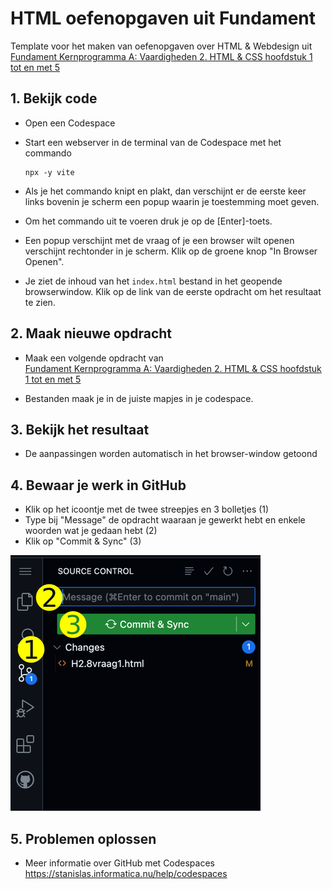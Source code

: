 # HTML oefenopgaven uit Fundament 
Template voor het maken van oefenopgaven over HTML & Webdesign uit \
[Fundament Kernprogramma A: Vaardigheden 2. HTML & CSS hoofdstuk 1 tot en met 5](https://fundament-online.nl/leeromgeving/hoofdstuk.php?id=12181)

## 1. Bekijk code

- Open een Codespace

- Start een webserver in de terminal van de Codespace met het commando 
    ```
    npx -y vite
    ```
- Als je het commando knipt en plakt, dan verschijnt er de eerste keer links bovenin je scherm een popup waarin je toestemming moet geven.
- Om het commando uit te voeren druk je op de [Enter]-toets.

- Een popup verschijnt met de vraag of je een browser wilt openen verschijnt rechtonder in je scherm. Klik op de groene knop "In Browser Openen".

- Je ziet de inhoud van het `index.html` bestand in het geopende browserwindow. Klik op de link van de eerste opdracht om het resultaat te zien.


## 2. Maak nieuwe opdracht

- Maak een volgende opdracht van \
    [Fundament Kernprogramma A: Vaardigheden 2. HTML & CSS hoofdstuk 1 tot en met 5](https://fundament-online.nl/leeromgeving/hoofdstuk.php?id=12181)

- Bestanden maak je in de juiste mapjes in je codespace.

## 3. Bekijk het resultaat

- De aanpassingen worden automatisch in het browser-window getoond    

## 4. Bewaar je werk in GitHub

- Klik op het icoontje met de twee streepjes en 3 bolletjes (1)
- Type bij "Message" de opdracht waaraan je gewerkt hebt en enkele woorden wat je gedaan hebt (2)
- Klik op "Commit & Sync" (3)
  
![Commit](README_images/commit_small.png)

## 5. Problemen oplossen

- Meer informatie over GitHub met Codespaces \
    https://stanislas.informatica.nu/help/codespaces
